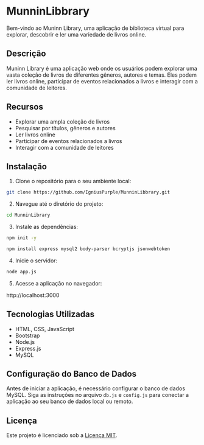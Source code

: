 # MunninLibbrary

Bem-vindo ao Muninn Library, uma aplicação de biblioteca virtual para explorar, descobrir e ler uma variedade de livros online.

## Descrição

Muninn Library é uma aplicação web onde os usuários podem explorar uma vasta coleção de livros de diferentes gêneros, autores e temas. Eles podem ler livros online, participar de eventos relacionados a livros e interagir com a comunidade de leitores.

## Recursos

- Explorar uma ampla coleção de livros
- Pesquisar por títulos, gêneros e autores
- Ler livros online
- Participar de eventos relacionados a livros
- Interagir com a comunidade de leitores

## Instalação

1. Clone o repositório para o seu ambiente local:

```bash
git clone https://github.com/IgniusPurple/MunninLibbrary.git
```

2. Navegue até o diretório do projeto:

```bash
cd MunninLibrary
```

3. Instale as dependências:

```bash
npm init -y
```
```bash
npm install express mysql2 body-parser bcryptjs jsonwebtoken
```

4. Inicie o servidor:

```bash
node app.js
```


5. Acesse a aplicação no navegador:

http://localhost:3000


## Tecnologias Utilizadas

- HTML, CSS, JavaScript
- Bootstrap
- Node.js
- Express.js
- MySQL

## Configuração do Banco de Dados

Antes de iniciar a aplicação, é necessário configurar o banco de dados MySQL. Siga as instruções no arquivo `db.js` e `config.js` para conectar a aplicação ao seu banco de dados local ou remoto.


## Licença

Este projeto é licenciado sob a [Licença MIT](https://opensource.org/licenses/MIT).

